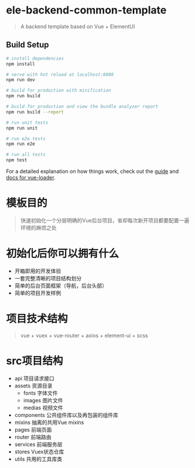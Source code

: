 # ele-backend-common-template

> A backend template based on Vue + ElementUI

## Build Setup

``` bash
# install dependencies
npm install

# serve with hot reload at localhost:8080
npm run dev

# build for production with minification
npm run build

# build for production and view the bundle analyzer report
npm run build --report

# run unit tests
npm run unit

# run e2e tests
npm run e2e

# run all tests
npm test
```

For a detailed explanation on how things work, check out the [guide](http://vuejs-templates.github.io/webpack/) and [docs for vue-loader](http://vuejs.github.io/vue-loader).

# 模板目的
> 快速初始化一个分层明确的Vue后台项目，省却每次新开项目都要配置一遍环境的麻烦之处

# 初始化后你可以拥有什么
* 开箱即用的开发体验
* 一套完整清晰的项目结构划分
* 简单的后台页面框架（导航，后台头部）
* 简单的项目开发样例

# 项目技术结构
> vue + vuex + vue-router + axios + element-ui + scss

# src项目结构
*   api     项目请求接口
*   assets  资源目录
    +   fonts   字体文件
    +   images  图片文件
    +   medias  视频文件
*   components  公共组件库以及再包装的组件库
*   mixins  抽离的共用Vue mixins
*   pages   前端页面
*   router  前端路由
*   services  前端服务层
*   stores  Vuex状态仓库
*   utils   共用的工具库类